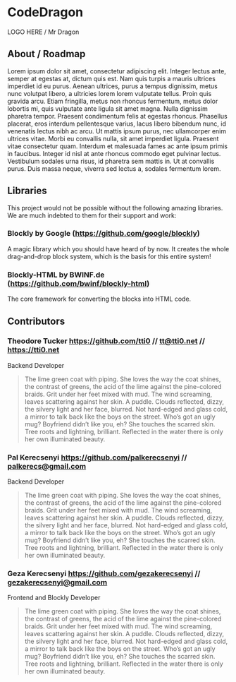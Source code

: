 # CodeDragon

LOGO HERE / Mr Dragon

## About / Roadmap
Lorem ipsum dolor sit amet, consectetur adipiscing elit. Integer lectus ante, semper at egestas at, dictum quis est. Nam quis turpis a mauris ultrices imperdiet id eu purus. Aenean ultrices, purus a tempus dignissim, metus nunc volutpat libero, a ultricies lorem lorem vulputate tellus. Proin quis gravida arcu. Etiam fringilla, metus non rhoncus fermentum, metus dolor lobortis mi, quis vulputate ante ligula sit amet magna. Nulla dignissim pharetra tempor. Praesent condimentum felis at egestas rhoncus. Phasellus placerat, eros interdum pellentesque varius, lacus libero bibendum nunc, id venenatis lectus nibh ac arcu. Ut mattis ipsum purus, nec ullamcorper enim ultrices vitae. Morbi eu convallis nulla, sit amet imperdiet ligula. Praesent vitae consectetur quam. Interdum et malesuada fames ac ante ipsum primis in faucibus. Integer id nisl at ante rhoncus commodo eget pulvinar lectus. Vestibulum sodales urna risus, id pharetra sem mattis in. Ut at convallis purus. Duis massa neque, viverra sed lectus a, sodales fermentum lorem. 

## Libraries
This project would not be possible without the following amazing libraries. We are much indebted to them for their support and work:

### Blockly by Google (https://github.com/google/blockly)
A magic library which you should have heard of by now. It creates the whole drag-and-drop block system, which is the basis for this entire system!

### Blockly-HTML by BWINF.de (https://github.com/bwinf/blockly-html)
The core framework for converting the blocks into HTML code.

## Contributors

### Theodore Tucker https://github.com/tti0 // tt@tti0.net // https://tti0.net
Backend Developer
> The lime green coat with piping. She loves the way the coat shines, the contrast of greens, the acid of the lime against the pine-colored braids. Grit under her feet mixed with mud. The wind screaming, leaves scattering against her skin. A puddle. Clouds reflected, dizzy, the silvery light and her face, blurred. Not hard-edged and glass cold, a mirror to talk back like the boys on the street. Who’s got an ugly mug? Boyfriend didn’t like you, eh? She touches the scarred skin. Tree roots and lightning, brilliant. Reflected in the water there is only her own illuminated beauty.

### Pal Kerecsenyi https://github.com/palkerecsenyi // palkerecs@gmail.com
Backend Developer
> The lime green coat with piping. She loves the way the coat shines, the contrast of greens, the acid of the lime against the pine-colored braids. Grit under her feet mixed with mud. The wind screaming, leaves scattering against her skin. A puddle. Clouds reflected, dizzy, the silvery light and her face, blurred. Not hard-edged and glass cold, a mirror to talk back like the boys on the street. Who’s got an ugly mug? Boyfriend didn’t like you, eh? She touches the scarred skin. Tree roots and lightning, brilliant. Reflected in the water there is only her own illuminated beauty.

### Geza Kerecsenyi https://github.com/gezakerecsenyi // gezakerecsenyi@gmail.com
Frontend and Blockly Developer
> The lime green coat with piping. She loves the way the coat shines, the contrast of greens, the acid of the lime against the pine-colored braids. Grit under her feet mixed with mud. The wind screaming, leaves scattering against her skin. A puddle. Clouds reflected, dizzy, the silvery light and her face, blurred. Not hard-edged and glass cold, a mirror to talk back like the boys on the street. Who’s got an ugly mug? Boyfriend didn’t like you, eh? She touches the scarred skin. Tree roots and lightning, brilliant. Reflected in the water there is only her own illuminated beauty.

